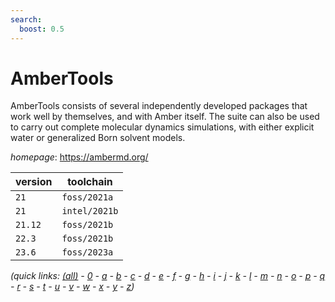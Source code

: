 ```yaml
---
search:
  boost: 0.5
---
```

# AmberTools

AmberTools consists of several independently developed packages that work well by themselves,  and with Amber itself. The suite can also be used to carry out complete molecular dynamics simulations,  with either explicit water or generalized Born solvent models.

*homepage*: <https://ambermd.org/>

version | toolchain
--------|----------
``21`` | ``foss/2021a``
``21`` | ``intel/2021b``
``21.12`` | ``foss/2021b``
``22.3`` | ``foss/2021b``
``23.6`` | ``foss/2023a``


*(quick links: [(all)](../index.md) - [0](../0/index.md) - [a](../a/index.md) - [b](../b/index.md) - [c](../c/index.md) - [d](../d/index.md) - [e](../e/index.md) - [f](../f/index.md) - [g](../g/index.md) - [h](../h/index.md) - [i](../i/index.md) - [j](../j/index.md) - [k](../k/index.md) - [l](../l/index.md) - [m](../m/index.md) - [n](../n/index.md) - [o](../o/index.md) - [p](../p/index.md) - [q](../q/index.md) - [r](../r/index.md) - [s](../s/index.md) - [t](../t/index.md) - [u](../u/index.md) - [v](../v/index.md) - [w](../w/index.md) - [x](../x/index.md) - [y](../y/index.md) - [z](../z/index.md))*

